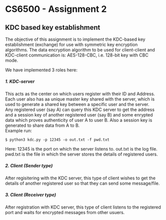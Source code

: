 # CS6500 - Assignment 2 
## KDC based key  establishment
The objective of this assignment is to implement the KDC-based key establishment (exchange) for use with symmetric key encryption algorithms. The data encryption algorithm to be used for client-client and KDC-client communication is: AES-128-CBC, i.e. 128-bit key with CBC mode.

We have implemented 3 roles here:
##### 1. KDC-server
This acts as the center on which users register with their ID and Address. Each user also has aa unique master key shared with the server, which is used to generate a shared key between a specific user and the server. <br />
Any registered user (say A) can query this KDC server to get the address and a session key of another registered user (say B) and some enrypted data which proves authenticity of user A to user B. Also a session key is generated to share data from A to B. <br />
Example run:
```console
$ python3 kdc.py -p 12345 -o out.txt -f pwd.txt
```
Here:
12345 is the port on which the server listens to. 
out.txt is the log file.
pwd.txt is the file in which the server stores the details of registered users.
##### 2. Client (Sender type)
After regisitering with the KDC server, this type of client wishes to get the details of another registered user so that they can send some message/file. 
##### 3. Client (Receiver type)
After registration with KDC server, this type of client listens to the registered port and waits for encrypted messages from other usuers.